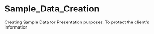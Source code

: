 # Sample_Data_Creation
 Creating Sample Data for Presentation purposes. To protect the client's information
